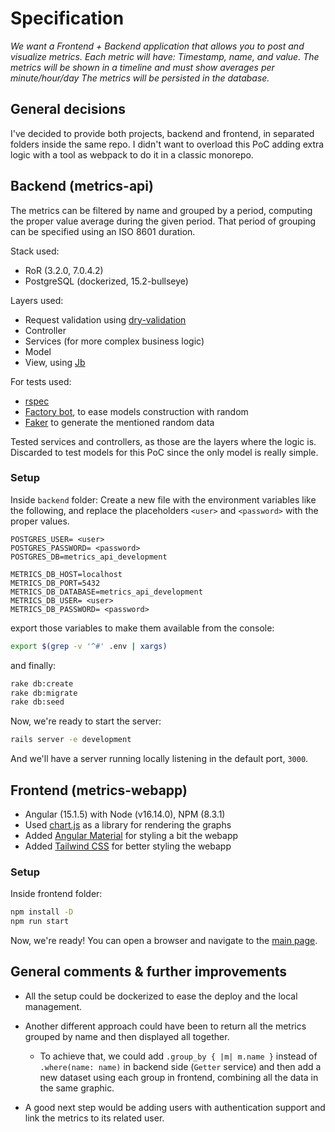 # Specification
_We want a Frontend + Backend application that allows you to post and visualize metrics. Each metric will have: Timestamp, name, and value. The metrics will be shown in a timeline and must show averages per minute/hour/day The metrics will be persisted in the database._

## General decisions
I've decided to provide both projects, backend and frontend, in separated folders inside the same repo.
I didn't want to overload this PoC adding extra logic with a tool as webpack to do it in a classic monorepo.

## Backend (metrics-api)
The metrics can be filtered by name and grouped by a period, computing the proper value average during the given period. That period of grouping can be specified using an ISO 8601 duration.

Stack used:
- RoR (3.2.0, 7.0.4.2)
- PostgreSQL (dockerized, 15.2-bullseye)

Layers used:
- Request validation using [dry-validation](https://dry-rb.org/gems/dry-validation/1.8/)
- Controller
- Services (for more complex business logic)
- Model
- View, using [Jb](https://github.com/amatsuda/jb)

For tests used:
- [rspec](https://rspec.info/)
- [Factory bot](https://github.com/thoughtbot/factory_bot), to ease models construction with random
- [Faker](https://github.com/faker-ruby/faker) to generate the mentioned random data

Tested services and controllers, as those are the layers where the logic is. Discarded to test models for this PoC since the only model is really simple.

### Setup
Inside `backend` folder:
Create a new file with the environment variables like the following, and replace the placeholders `<user>` and `<password>` with the proper values.

```.env
POSTGRES_USER= <user>
POSTGRES_PASSWORD= <password>
POSTGRES_DB=metrics_api_development

METRICS_DB_HOST=localhost
METRICS_DB_PORT=5432
METRICS_DB_DATABASE=metrics_api_development
METRICS_DB_USER= <user>
METRICS_DB_PASSWORD= <password>
```
export those variables to make them available from the console:
```bash
export $(grep -v '^#' .env | xargs)
```
and finally:

```bash
rake db:create
rake db:migrate
rake db:seed
```

Now, we're ready to start the server:
```bash
rails server -e development
```
And we'll have a server running locally listening in the default port, `3000`.

## Frontend (metrics-webapp)
- Angular (15.1.5) with Node (v16.14.0), NPM (8.3.1)
- Used [chart.js](https://github.com/chartjs/Chart.js) as a library for rendering the graphs
- Added [Angular Material](https://github.com/angular/components) for styling a bit the webapp
- Added [Tailwind CSS](https://tailwindcss.com/) for better styling the webapp


### Setup
Inside frontend folder:

```bash
npm install -D
npm run start
```

Now, we're ready! You can open a browser and navigate to the [main page](http://localhost:4200).

## General comments & further improvements
- All the setup could be dockerized to ease the deploy and the local management.

- Another different approach could have been to return all the metrics grouped by name and then displayed all together.
  - To achieve that, we could add `.group_by { |m| m.name }` instead of `.where(name: name)` in backend side (`Getter` service) and then
  add a new dataset using each group in frontend, combining all the data in the same graphic.

- A good next step would be adding users with authentication support and link the metrics to its related user.

